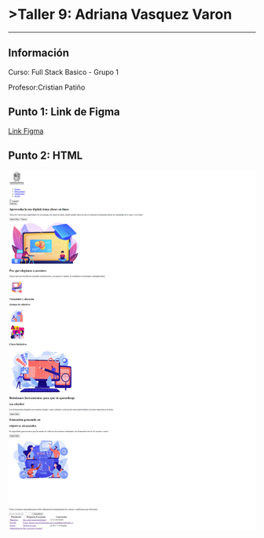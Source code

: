 <h1>>Taller 9: Adriana Vasquez Varon</h1>
<hr>

<h2>Información</h2>
<p>Curso: Full Stack Basico - Grupo 1 </p>
<p>Profesor:Cristian Patiño </p>

<h2>Punto 1: Link de Figma</h2>
<a href="https://www.figma.com/file/t50EQq4W8LX5A4v9hlDj2U/Untitled?type=design&node-id=0-1&t=FVfcOMsBtum8kU4X-0">
Link Figma</a>


<h2>Punto 2: HTML </h2>
<img src="./public/images/html.png" alt="html">
